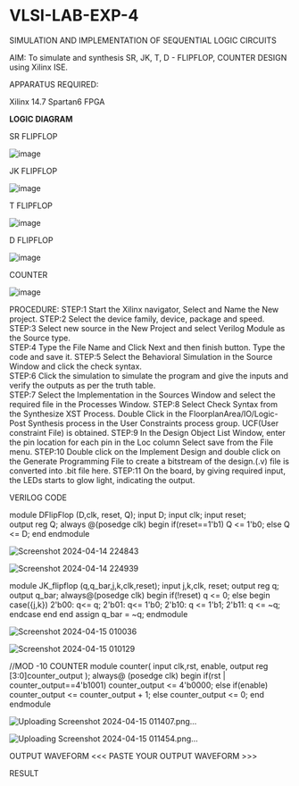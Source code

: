 # VLSI-LAB-EXP-4
SIMULATION AND IMPLEMENTATION OF SEQUENTIAL LOGIC CIRCUITS

AIM: 
 To simulate and synthesis SR, JK, T, D - FLIPFLOP, COUNTER DESIGN using Xilinx ISE.

APPARATUS REQUIRED:

Xilinx 14.7
Spartan6 FPGA

**LOGIC DIAGRAM**

SR FLIPFLOP

![image](https://github.com/navaneethans/VLSI-LAB-EXP-4/assets/6987778/77fb7f38-5649-4778-a987-8468df9ea3c3)


JK FLIPFLOP

![image](https://github.com/navaneethans/VLSI-LAB-EXP-4/assets/6987778/1510e030-4ddc-42b1-88ce-d00f6f0dc7e6)

T FLIPFLOP

![image](https://github.com/navaneethans/VLSI-LAB-EXP-4/assets/6987778/7a020379-efb1-4104-85ee-439d660baa08)


D FLIPFLOP

![image](https://github.com/navaneethans/VLSI-LAB-EXP-4/assets/6987778/dda843c5-f0a0-4b51-93a2-eaa4b7fa8aa0)


COUNTER

![image](https://github.com/navaneethans/VLSI-LAB-EXP-4/assets/6987778/a1fc5f68-aafb-49a1-93d2-779529f525fa)


  
PROCEDURE:
STEP:1  Start  the Xilinx navigator, Select and Name the New project.
STEP:2  Select the device family, device, package and speed.       
STEP:3  Select new source in the New Project and select Verilog Module as the Source type.                       
STEP:4  Type the File Name and Click Next and then finish button. Type the code and save it.
STEP:5  Select the Behavioral Simulation in the Source Window and click the check syntax.                       
STEP:6  Click the simulation to simulate the program and  give the inputs and verify the outputs as per the truth table.               
STEP:7  Select the Implementation in the Sources Window and select the required file in the Processes Window.
STEP:8  Select Check Syntax from the Synthesize  XST Process. Double Click in the  FloorplanArea/IO/Logic-Post Synthesis process in the User Constraints process group. UCF(User constraint File) is obtained. 
STEP:9  In the Design Object List Window, enter the pin location for each pin in the Loc column Select save from the File menu.
STEP:10 Double click on the Implement Design and double click on the Generate Programming File to create a bitstream of the design.(.v) file is converted into .bit file here.
STEP:11  On the board, by giving required input, the LEDs starts to glow light, indicating the output.

VERILOG CODE

   module DFlipFlop (D,clk, reset, Q);
input D;
input clk; 
input reset;  
output reg Q; 
always @(posedge clk) 
begin
 if(reset==1'b1) 
  Q <= 1'b0; 
 else
  Q <= D;
end
endmodule

![Screenshot 2024-04-14 224843](https://github.com/Christina1106/VLSI-LAB-EXP-4/assets/161043650/d8dbb4dc-5a57-479c-bfb2-d6d2e3898678)

![Screenshot 2024-04-14 224939](https://github.com/Christina1106/VLSI-LAB-EXP-4/assets/161043650/1c809b94-0619-42ff-8b53-3000761d91a5)

module JK_flipflop (q,q_bar,j,k,clk,reset);
 input j,k,clk, reset;
 output reg q;
 output q_bar;
 always@(posedge clk) begin 
  if(!reset)
   q <= 0;
  else
 begin
   case({j,k})
    2'b00: q<= q; 
    2'b01: q<= 1'b0; 
    2'b10: q <= 1'b1;
    2'b11: q <= ~q; 
   endcase
   end
  end
  assign q_bar = ~q;
endmodule

![Screenshot 2024-04-15 010036](https://github.com/Christina1106/VLSI-LAB-EXP-4/assets/161043650/a9c16640-0296-4e99-8e5f-57ba60a40302)

![Screenshot 2024-04-15 010129](https://github.com/Christina1106/VLSI-LAB-EXP-4/assets/161043650/23d7c687-e50d-43ed-a05d-d0fe4f5f7a8c)

//MOD -10 COUNTER 
module counter(
input clk,rst, enable,
output reg [3:0]counter_output 
);
always@ (posedge clk)
begin
if(rst | counter_output==4'b1001)
counter_output <= 4'b0000;
else if(enable)
counter_output <= counter_output + 1;
else
counter_output <= 0;
end
endmodule

![Uploading Screenshot 2024-04-15 011407.png…]()

![Uploading Screenshot 2024-04-15 011454.png…]()



OUTPUT WAVEFORM
 <<< PASTE YOUR OUTPUT WAVEFORM >>>

RESULT


